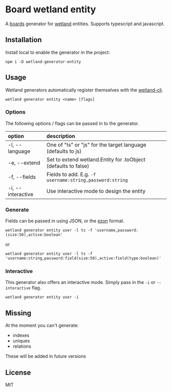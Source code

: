 # Board wetland entity

A [boards](https://github.com/SpoonX/boards) generator for [wetland](https://wetland.spoonx.org) entities.
Supports typescript and javascript.

## Installation

Install local to enable the generator in the project:

`npm i -D wetland-generator-entity`

## Usage

Wetland generators automatically register themselves with the [wetland-cli](https://github.com/SpoonX/wetland-cli).

`wetland generator entity <name> [flags]`

### Options

The following options / flags can be passed in to the generator.

| option | description |
| :------------- | :------------- |
| -l, --language <language> | One of "ts" or "js" for the target language (defaults to js) |
| -e, --extend | Set to extend wetland.Entity for .toObject (defaults to false) |
| -f, --fields <fields> | Fields to add. E.g. `-f username:string,password:string` |
| -i, --interactive | Use interactive mode to design the entity |

### Generate

Fields can be passed in using JSON, or the [ezon](https://github.com/SpoonX/ezon) format.

`wetland generator entity user -l ts -f 'username,password:(size:50),active:boolean'`

or

`wetland generator entity user -l ts -f 'username:string,password:field(size:50),active:field(type:boolean)'`

### Interactive

This generator also offers an interactive mode. Simply pass in the `-i` or `--interactive` flag.

`wetland generator entity user -i`

## Missing

At the moment you can't generate:

- indexes
- uniques
- relations

These will be added in future versions

## License

MIT
